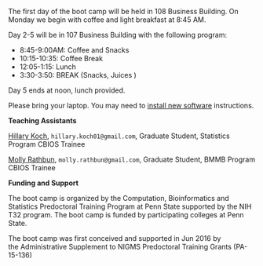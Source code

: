 The first day of the boot camp will be held in 108 Business Building. On Monday we begin with coffee and light breakfast at 8:45 AM.

Day 2-5 will be in 107 Business Building with the following program:

- 8:45-9:00AM: Coffee and Snacks
- 10:15-10:35:   Coffee Break
- 12:05-1:15: Lunch
- 3:30-3:50: BREAK (Snacks, Juices )

Day 5 ends at noon, lunch provided.

Please bring your laptop. You may need to [install new software][install] instructions.

[install]: /install.html

**Teaching Assistants**

[Hillary Koch][hkoch], `hillary.koch01@gmail.com`, Graduate Student, Statistics Program
CBIOS Trainee

[Molly Rathbun][mrathbun], `molly.rathbun@gmail.com`, Graduate Student, BMMB Program
CBIOS Trainee

[mrathbun]: https://bmb.psu.edu/directory/mmr252
[hkoch]: https://stat.psu.edu/people/hbk5086

**Funding and Support**

The boot camp is organized by the Computation, Bioinformatics and Statistics Predoctoral Training Program at Penn State supported by the NIH T32 program. The boot camp is funded by participating colleges at Penn State.

The boot camp was first conceived and supported in Jun 2016 by the Administrative Supplement to NIGMS Predoctoral Training Grants (PA-15-136)
